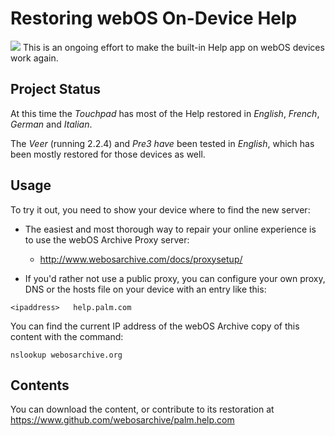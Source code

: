 # Restoring webOS On-Device Help

<img src="http://www.webosarchive.org/help.png">
This is an ongoing effort to make the built-in Help app on webOS devices work again.

## Project Status

At this time the *Touchpad* has most of the Help restored in *English*, *French*, *German* and *Italian*. 

The *Veer* (running 2.2.4) and *Pre3 have* been tested in *English*, which has been mostly restored for those devices as well.

## Usage

To try it out, you need to show your device where to find the new server:

- The easiest and most thorough way to repair your online experience is to use the webOS Archive Proxy server:
    - <a href="http://www.webosarchive.com/docs/proxysetup/">http://www.webosarchive.com/docs/proxysetup/</a>

- If you'd rather not use a public proxy, you can configure your own proxy, DNS or the hosts file on your device with an entry like this:

`<ipaddress>   help.palm.com`
	
You can find the current IP address of the webOS Archive copy of this content with the command:

`nslookup webosarchive.org`

## Contents

You can download the content, or contribute to its restoration at <a href="https://www.github.com/webosarchive/palm.help.com">https://www.github.com/webosarchive/palm.help.com</a>